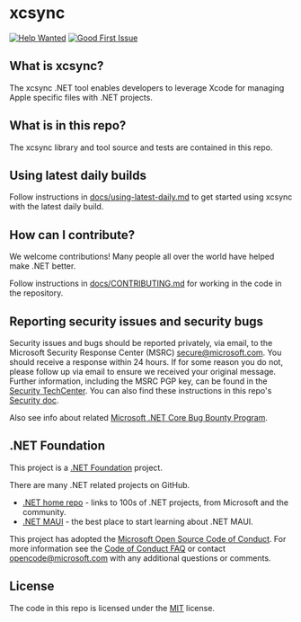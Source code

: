 # xcsync

<!-- [![Build Status](https://dev.azure.com/dnceng-public/public/_apis/build/status%2Fdotnet%2Faspire%2Fdotnet.aspire?branchName=main)](https://dev.azure.com/dnceng-public/public/_build/latest?definitionId=274&branchName=main) -->
[![Help Wanted](https://img.shields.io/github/issues/dotnet/xcsync/help%20wanted?style=flat&color=%24EC820&label=help%20wanted)](https://github.com/dotnet/xcsync/labels/help%20wanted)
[![Good First Issue](https://img.shields.io/github/issues/dotnet/xcsync/good%20first%20issue?style=flat&color=%24EC820&label=good%20first%20issue)](https://github.com/dotnet/xcsync/labels/good%20first%20issue)

## What is xcsync?

The xcsync .NET tool enables developers to leverage Xcode for managing Apple specific files with .NET projects. 

## What is in this repo?

The xcsync library and tool source and tests are contained in this repo.

## Using latest daily builds

Follow instructions in [docs/using-latest-daily.md](docs/using-latest-daily.md) to get started using xcsync with the latest daily build.

## How can I contribute?

We welcome contributions! Many people all over the world have helped make .NET better.

Follow instructions in [docs/CONTRIBUTING.md](docs/CONTRIBUTING.md) for working in the code in the repository.

## Reporting security issues and security bugs

Security issues and bugs should be reported privately, via email, to the Microsoft Security Response Center (MSRC) <secure@microsoft.com>. You should receive a response within 24 hours. If for some reason you do not, please follow up via email to ensure we received your original message. Further information, including the MSRC PGP key, can be found in the [Security TechCenter](https://www.microsoft.com/msrc/faqs-report-an-issue). You can also find these instructions in this repo's [Security doc](docs/SECURITY.md).

Also see info about related [Microsoft .NET Core Bug Bounty Program](https://www.microsoft.com/msrc/bounty-dot-net-core).

## .NET Foundation

This project is a [.NET Foundation](https://www.dotnetfoundation.org/projects) project.

There are many .NET related projects on GitHub.

* [.NET home repo](https://github.com/Microsoft/dotnet) - links to 100s of .NET projects, from Microsoft and the community.
* [.NET MAUI](https://docs.microsoft.com/dotnet/maui) - the best place to start learning about .NET MAUI.

This project has adopted the [Microsoft Open Source Code of Conduct](docs/CODE_OF_CONDUCT.md). For more information see the [Code of Conduct FAQ](https://opensource.microsoft.com/codeofconduct/faq/) or contact [opencode@microsoft.com](mailto:opencode@microsoft.com) with any additional questions or comments.

## License

The code in this repo is licensed under the [MIT](LICENSE.TXT) license.
